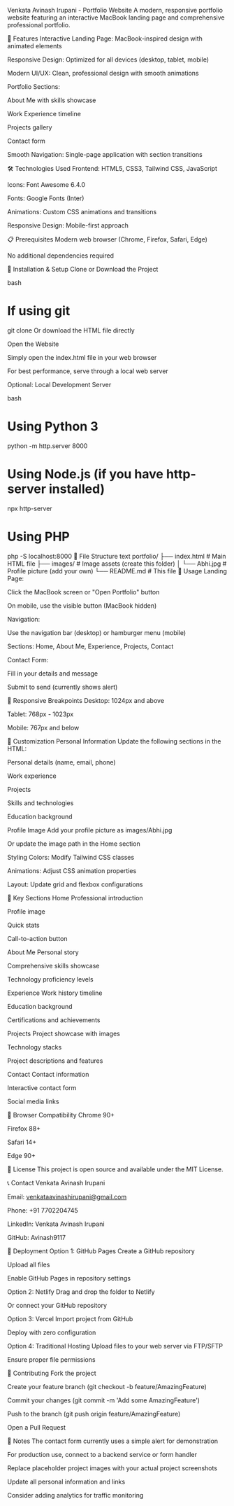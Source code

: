 Venkata Avinash Irupani - Portfolio Website
A modern, responsive portfolio website featuring an interactive MacBook landing page and comprehensive professional portfolio.

🚀 Features
Interactive Landing Page: MacBook-inspired design with animated elements

Responsive Design: Optimized for all devices (desktop, tablet, mobile)

Modern UI/UX: Clean, professional design with smooth animations

Portfolio Sections:

About Me with skills showcase

Work Experience timeline

Projects gallery

Contact form

Smooth Navigation: Single-page application with section transitions

🛠️ Technologies Used
Frontend: HTML5, CSS3, Tailwind CSS, JavaScript

Icons: Font Awesome 6.4.0

Fonts: Google Fonts (Inter)

Animations: Custom CSS animations and transitions

Responsive Design: Mobile-first approach

📋 Prerequisites
Modern web browser (Chrome, Firefox, Safari, Edge)

No additional dependencies required

🚀 Installation & Setup
Clone or Download the Project

bash
# If using git
git clone <repository-url>
Or download the HTML file directly

Open the Website

Simply open the index.html file in your web browser

For best performance, serve through a local web server

Optional: Local Development Server

bash
# Using Python 3
python -m http.server 8000

# Using Node.js (if you have http-server installed)
npx http-server

# Using PHP
php -S localhost:8000
📁 File Structure
text
portfolio/
├── index.html              # Main HTML file
├── images/                 # Image assets (create this folder)
│   └── Abhi.jpg           # Profile picture (add your own)
└── README.md              # This file
🎯 Usage
Landing Page:

Click the MacBook screen or "Open Portfolio" button

On mobile, use the visible button (MacBook hidden)

Navigation:

Use the navigation bar (desktop) or hamburger menu (mobile)

Sections: Home, About Me, Experience, Projects, Contact

Contact Form:

Fill in your details and message

Submit to send (currently shows alert)

📱 Responsive Breakpoints
Desktop: 1024px and above

Tablet: 768px - 1023px

Mobile: 767px and below

🎨 Customization
Personal Information
Update the following sections in the HTML:

Personal details (name, email, phone)

Work experience

Projects

Skills and technologies

Education background

Profile Image
Add your profile picture as images/Abhi.jpg

Or update the image path in the Home section

Styling
Colors: Modify Tailwind CSS classes

Animations: Adjust CSS animation properties

Layout: Update grid and flexbox configurations

🌟 Key Sections
Home
Professional introduction

Profile image

Quick stats

Call-to-action button

About Me
Personal story

Comprehensive skills showcase

Technology proficiency levels

Experience
Work history timeline

Education background

Certifications and achievements

Projects
Project showcase with images

Technology stacks

Project descriptions and features

Contact
Contact information

Interactive contact form

Social media links

🔧 Browser Compatibility
Chrome 90+

Firefox 88+

Safari 14+

Edge 90+

📄 License
This project is open source and available under the MIT License.

📞 Contact
Venkata Avinash Irupani

Email: venkataavinashirupani@gmail.com

Phone: +91 7702204745

LinkedIn: Venkata Avinash Irupani

GitHub: Avinash9117

🚀 Deployment
Option 1: GitHub Pages
Create a GitHub repository

Upload all files

Enable GitHub Pages in repository settings

Option 2: Netlify
Drag and drop the folder to Netlify

Or connect your GitHub repository

Option 3: Vercel
Import project from GitHub

Deploy with zero configuration

Option 4: Traditional Hosting
Upload files to your web server via FTP/SFTP

Ensure proper file permissions

🤝 Contributing
Fork the project

Create your feature branch (git checkout -b feature/AmazingFeature)

Commit your changes (git commit -m 'Add some AmazingFeature')

Push to the branch (git push origin feature/AmazingFeature)

Open a Pull Request

📝 Notes
The contact form currently uses a simple alert for demonstration

For production use, connect to a backend service or form handler

Replace placeholder project images with your actual project screenshots

Update all personal information and links

Consider adding analytics for traffic monitoring
